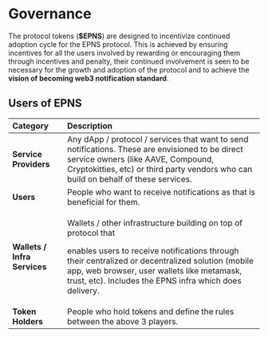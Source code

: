 # Governance

The protocol tokens \(**$EPNS**\) are designed to incentivize continued adoption cycle for the EPNS protocol. This is achieved by ensuring incentives for all the users involved by rewarding or encouraging them through incentives and penalty, their continued involvement is seen to be necessary for the growth and adoption of the protocol and to achieve the **vision of becoming web3 notification standard**.

## Users of EPNS

<table>
  <thead>
    <tr>
      <th style="text-align:left">Category</th>
      <th style="text-align:left">Description</th>
    </tr>
  </thead>
  <tbody>
    <tr>
      <td style="text-align:left"><b>Service Providers</b>
      </td>
      <td style="text-align:left">Any dApp / protocol / services that want to send notifications. These
        are envisioned to be direct service owners (like AAVE, Compound, Cryptokitties,
        etc) or third party vendors who can build on behalf of these services.</td>
    </tr>
    <tr>
      <td style="text-align:left"><b>Users</b>
      </td>
      <td style="text-align:left">&#x200B;People who want to receive notifications as that is beneficial
        for them.</td>
    </tr>
    <tr>
      <td style="text-align:left"><b>Wallets / Infra Services</b>
      </td>
      <td style="text-align:left">
        <p>Wallets / other infrastructure building on top of protocol that</p>
        <p>enables users to receive notifications through their centralized or decentralized
          solution (mobile app, web browser, user wallets like metamask, trust, etc).
          Includes the EPNS infra which does delivery.</p>
      </td>
    </tr>
    <tr>
      <td style="text-align:left"><b>Token Holders</b>
      </td>
      <td style="text-align:left">People who hold tokens and define the rules between the above 3 players.</td>
    </tr>
  </tbody>
</table>

